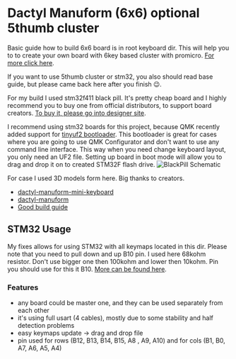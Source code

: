 # Dactyl Manuform (6x6) optional 5thumb cluster

Basic guide how to build 6x6 board is in root keyboard dir. This will help you to to create your own board with 6key based cluster with promicro. [For more click here](../readme.md).

If you want to use 5thumb cluster or stm32, you also should read base guide, but please came back here after you finish 😉.

For my build I used stm32f411 black pill. It's pretty cheap board and I highly recommend you to buy one from official distributors, to support board creators. [To buy it, please go into designer site](https://github.com/WeActTC/MiniSTM32F4x1).

I recommend using stm32 boards for this project, because QMK recently added support for [tinyuf2 bootloader](https://github.com/adafruit/tinyuf2). This bootloader is great for cases where you are going to use QMK Configurator and don't want to use any command line interface. This way when you need change keyboard layout, you only need an UF2 file. Setting up board in boot mode will allow you to drag and drop it on to created STM32F flash drive.
![BlackPill Schematic](blackpill_f411/STM32F4x1_PinoutDiagram_RichardBalint.png "Schematic of stm32f4 blackpill")

For case I used 3D models form here. Big thanks to creators.

- [dactyl-manuform-mini-keyboard](https://github.com/l4u/dactyl-manuform-mini-keyboard)
- [dactyl-manuform](https://github.com/carbonfet/dactyl-manuform)
- [Good build guide](https://medium.com/swlh/complete-idiot-guide-for-building-a-dactyl-manuform-keyboard-53454845b065)

## STM32 Usage

My fixes allows for using STM32 with all keymaps located in this dir. Please note that you need to pull down and up B10 pin. I used here 68kohm resistor. Don't use bigger one then 100kohm and lower then 10kohm. Pin you should use for this it B10. [More can be found here](https://beta.docs.qmk.fm/using-qmk/hardware-features/feature_split_keyboard#setting-handedness).

### Features

- any board could be master one, and they can be used separately from each other
- it's using full usart (4 cables), mostly due to some stability and half detection problems
- easy keymaps update -> drag and drop file
- pin used for rows (B12, B13, B14, B15, A8 , A9, A10) and for cols (B1, B0, A7, A6, A5, A4)
